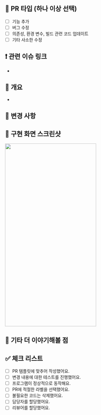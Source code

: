 ## 📍 PR 타입 (하나 이상 선택)
- [ ] 기능 추가
- [ ] 버그 수정
- [ ] 의존성, 환경 변수, 빌드 관련 코드 업데이트
- [ ] 기타 사소한 수정

## ❗️ 관련 이슈 링크
- 

## 📌 개요
- 

## 🔁 변경 사항

## 📸 구현 화면 스크린샷
<img src="your_url!!!" width="300" height="600">

## 👀 기타 더 이야기해볼 점

## ✅ 체크 리스트
- [ ] PR 템플릿에 맞추어 작성했어요.
- [ ] 변경 내용에 대한 테스트를 진행했어요.
- [ ] 프로그램이 정상적으로 동작해요.
- [ ] PR에 적절한 라벨을 선택했어요.
- [ ] 불필요한 코드는 삭제했어요.
- [ ] 담당자를 할당했어요.
- [ ] 리뷰어를 할당했어요.
